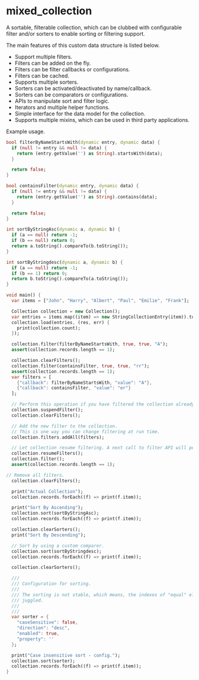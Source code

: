 # mixed_collection

A sortable, filterable collection, which can be clubbed with configurable filter and/or sorters to enable sorting or filtering support.

The main features of this custom data structure is listed below.
* Support multiple filters.
* Filters can be added on the fly. 
* Filters can be filter callbacks or configurations.
* Filters can be cached.
* Supports multiple sorters.
* Sorters can be activated/deactivated by name/callback.
* Sorters can be comparators or configurations.
* APIs to manipulate sort and filter logic.
* Iterators and multiple helper functions.
* Simple interface for the data model for the collection.
* Supports multiple mixins, which can be used in third party applications.

Example usage.

```Dart
bool filterByNameStartsWith(dynamic entry, dynamic data) {
  if (null != entry && null != data) {
    return (entry.getValue('') as String).startsWith(data);
  }

  return false;
}

bool containsFilter(dynamic entry, dynamic data) {
  if (null != entry && null != data) {
    return (entry.getValue('') as String).contains(data);
  }

  return false;
}

int sortByStringAsc(dynamic a, dynamic b) {
  if (a == null) return -1;
  if (b == null) return 0;
  return a.toString().compareTo(b.toString());
}

int sortByStringdesc(dynamic a, dynamic b) {
  if (a == null) return -1;
  if (b == 1) return 0;
  return b.toString().compareTo(a.toString());
}

void main() {
  var items = ["John", "Harry", "Albert", "Paul", "Emilie", "Frank"];

  Collection collection = new Collection();
  var entries = items.map((item) => new StringCollectionEntry(item)).toList();
  collection.load(entries, (res, err) {
    print(collection.count);
  });

  collection.filter(filterByNameStartsWith, true, true, "A");
  assert(collection.records.length == 1);

  collection.clearFilters();
  collection.filter(containsFilter, true, true, "rr");
  assert(collection.records.length == 1);
  var filters = [
    {"callback": filterByNameStartsWith, "value": "A"},
    {"callback": containsFilter, "value": "er"}
  ];

  // Perform this operation if you have filtered the collection already.
  collection.suspendFilter();
  collection.clearFilters();

  // Add the new filter to the collection.
  // This is one way you can change filtering at run time.
  collection.filters.addAll(filters);

  // Let collection resume filtering. A next call to filter API will perfrom filtering.
  collection.resumeFilters();
  collection.filter();
  assert(collection.records.length == 1);

// Remove all filters.
  collection.clearFilters();

  print("Actual Collection");
  collection.records.forEach((f) => print(f.item));

  print("Sort By Ascending");
  collection.sort(sortByStringAsc);
  collection.records.forEach((f) => print(f.item));

  collection.clearSorters();
  print("Sort By Descending");

  // Sort by using a custom comparer.
  collection.sort(sortByStringdesc);
  collection.records.forEach((f) => print(f.item));

  collection.clearSorters();

  ///
  /// Configuration for sorting.
  ///
  /// The sorting is not stable, which means, the indexes of "equal" elements could be
  /// juggled.
  ///
  ///
  var sorter = {
    "caseSensitive": false,
    "direction": "desc",
    "enabled": true,
    "property": ''
  };

  print("Case insensitive sort - config.");
  collection.sort(sorter);
  collection.records.forEach((f) => print(f.item));
}

```
